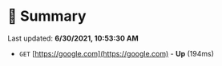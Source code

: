 # 📖 Summary
Last updated: **6/30/2021, 10:53:30 AM**

- `GET` [https://google.com](https://google.com) - **Up** (194ms)
